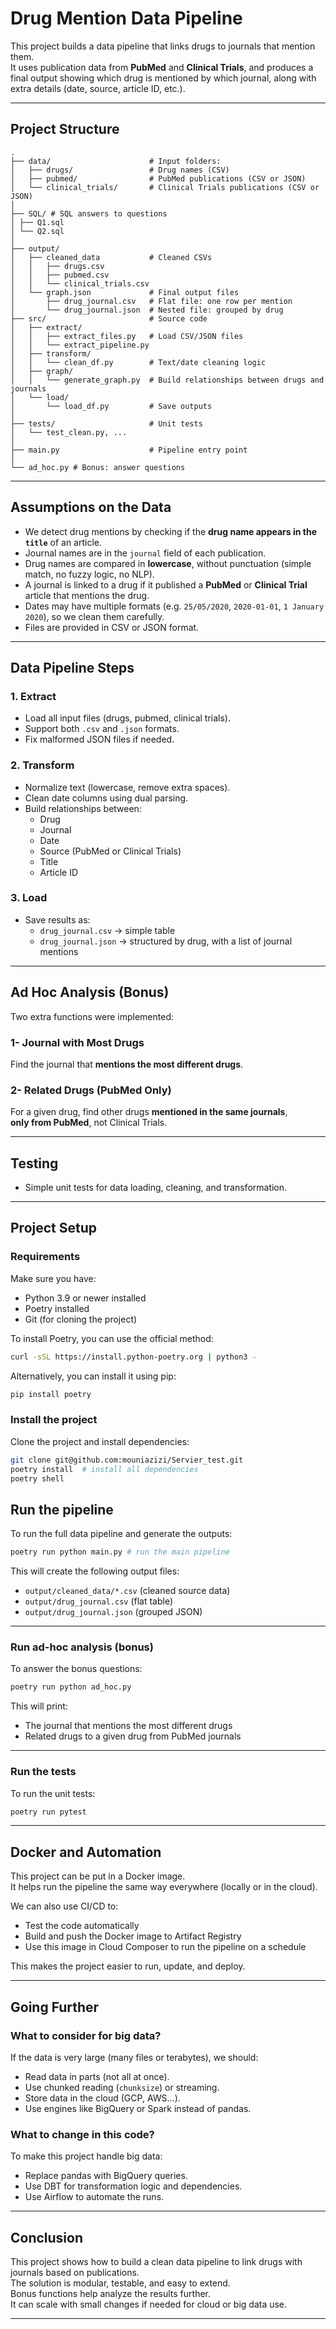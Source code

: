 
# Drug Mention Data Pipeline

This project builds a data pipeline that links drugs to journals that mention them.  
It uses publication data from **PubMed** and **Clinical Trials**, and produces a final output showing which drug is mentioned by which journal, along with extra details (date, source, article ID, etc.).

---

## Project Structure

```
.
├── data/                      # Input folders:
│   ├── drugs/                 # Drug names (CSV)
│   ├── pubmed/                # PubMed publications (CSV or JSON)
│   └── clinical_trials/       # Clinical Trials publications (CSV or JSON)
│
├── SQL/ # SQL answers to questions
│ ├── Q1.sql
│ └── Q2.sql
│
├── output/                    
│   ├── cleaned_data           # Cleaned CSVs  
│   │   ├── drugs.csv   
│   │   ├── pubmed.csv   
│   │   └── clinical_trials.csv
│   └── graph.json             # Final output files
│       ├── drug_journal.csv   # Flat file: one row per mention
│       └── drug_journal.json  # Nested file: grouped by drug
├── src/                       # Source code
│   ├── extract/
│   │   ├── extract_files.py   # Load CSV/JSON files
│   │   └── extract_pipeline.py
│   ├── transform/
│   │   └── clean_df.py        # Text/date cleaning logic
│   ├── graph/
│   │   └── generate_graph.py  # Build relationships between drugs and journals
│   └── load/
│       └── load_df.py         # Save outputs
│
├── tests/                     # Unit tests
│   └── test_clean.py, ...
│
├── main.py                    # Pipeline entry point
│
└── ad_hoc.py # Bonus: answer questions
```

---

## Assumptions on the Data

- We detect drug mentions by checking if the **drug name appears in the `title`** of an article.
- Journal names are in the `journal` field of each publication.
- Drug names are compared in **lowercase**, without punctuation (simple match, no fuzzy logic, no NLP).
- A journal is linked to a drug if it published a **PubMed** or **Clinical Trial** article that mentions the drug.
- Dates may have multiple formats (e.g. `25/05/2020`, `2020-01-01`, `1 January 2020`), so we clean them carefully.
- Files are provided in CSV or JSON format.

---

## Data Pipeline Steps

### 1. Extract
- Load all input files (drugs, pubmed, clinical trials).
- Support both `.csv` and `.json` formats.
- Fix malformed JSON files if needed.

### 2. Transform
- Normalize text (lowercase, remove extra spaces).
- Clean date columns using dual parsing.
- Build relationships between:
  - Drug
  - Journal
  - Date
  - Source (PubMed or Clinical Trials)
  - Title
  - Article ID

### 3. Load
- Save results as:
  - `drug_journal.csv` → simple table
  - `drug_journal.json` → structured by drug, with a list of journal mentions

---

## Ad Hoc Analysis (Bonus)

Two extra functions were implemented:

### 1- Journal with Most Drugs
Find the journal that **mentions the most different drugs**.

### 2- Related Drugs (PubMed Only)
For a given drug, find other drugs **mentioned in the same journals**,  
**only from PubMed**, not Clinical Trials.

---

## Testing

- Simple unit tests for data loading, cleaning, and transformation.

---
## Project Setup

### Requirements

Make sure you have:

- Python 3.9 or newer installed
- Poetry installed 
- Git (for cloning the project)

To install Poetry, you can use the official method:
```bash
curl -sSL https://install.python-poetry.org | python3 -
```
Alternatively, you can install it using pip:
```bash
pip install poetry
```
### Install the project

Clone the project and install dependencies:

```bash
git clone git@github.com:mouniazizi/Servier_test.git
poetry install  # install all dependencies
poetry shell
```



## Run the pipeline

To run the full data pipeline and generate the outputs:

```bash
poetry run python main.py # run the main pipeline
```

This will create the following output files:

- `output/cleaned_data/*.csv` (cleaned source data)
- `output/drug_journal.csv` (flat table)
- `output/drug_journal.json` (grouped JSON)

---

### Run ad-hoc analysis (bonus)

To answer the bonus questions:

```bash
poetry run python ad_hoc.py
```

This will print:
- The journal that mentions the most different drugs
- Related drugs to a given drug from PubMed journals

---

### Run the tests

To run the unit tests:

```bash
poetry run pytest
```

---

## Docker and Automation

This project can be put in a Docker image.  
It helps run the pipeline the same way everywhere (locally or in the cloud).

We can also use CI/CD to:

- Test the code automatically
- Build and push the Docker image to Artifact Registry
- Use this image in Cloud Composer to run the pipeline on a schedule

This makes the project easier to run, update, and deploy.

---


## Going Further

###  What to consider for big data?

If the data is very large (many files or terabytes), we should:

- Read data in parts (not all at once).
- Use chunked reading (`chunksize`) or streaming.
- Store data in the cloud (GCP, AWS...).
- Use engines like BigQuery or Spark instead of pandas.

###  What to change in this code?

To make this project handle big data:

- Replace pandas with BigQuery queries.
- Use DBT for transformation logic and dependencies.
- Use Airflow to automate the runs.

---

## Conclusion

This project shows how to build a clean data pipeline to link drugs with journals based on publications.  
The solution is modular, testable, and easy to extend.  
Bonus functions help analyze the results further.  
It can scale with small changes if needed for cloud or big data use.

---
